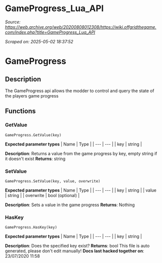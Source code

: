 # GameProgress_Lua_API

*Source: https://web.archive.org/web/20200808012308/https://wiki.offgridthegame.com/index.php?title=GameProgress_Lua_API*

*Scraped on: 2025-05-02 18:37:52*

# GameProgress
## Description
The GameProgress api allows the modder to control and query the state of the players game progress
## Functions
### GetValue
```
GameProgress.GetValue(key)
```
**Expected parameter types**
| Name | Type |
| --- | --- |
| key | string |

**Description**: Returns a value from the game progress by key, empty string if it doesn't exist
**Returns**: string
### SetValue
```
GameProgress.SetValue(key, value, overwrite)
```
**Expected parameter types**
| Name | Type |
| --- | --- |
| key | string |
| value | string |
| overwrite | bool (optional) |

**Description**: Sets a value in the game progress
**Returns**: Nothing
### HasKey
```
GameProgress.HasKey(key)
```
**Expected parameter types**
| Name | Type |
| --- | --- |
| key | string |

**Description**: Does the specified key exist?
**Returns**: bool
This file is auto generated, please don't edit manually!
**Docs last hacked together on**: 23/07/2020 11:58
